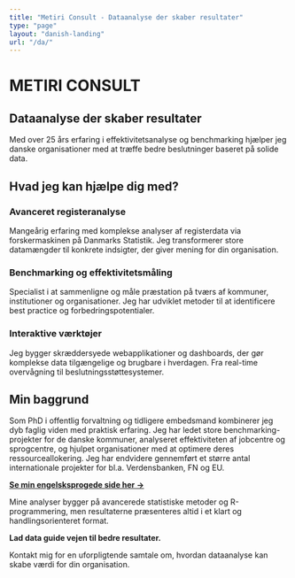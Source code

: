 ```yaml
---
title: "Metiri Consult - Dataanalyse der skaber resultater"
type: "page"
layout: "danish-landing"
url: "/da/"
---
```


# METIRI CONSULT
## Dataanalyse der skaber resultater

Med over 25 års erfaring i effektivitetsanalyse og benchmarking hjælper jeg danske organisationer med at træffe bedre beslutninger baseret på solide data.

## Hvad jeg kan hjælpe dig med?

### Avanceret registeranalyse
Mangeårig erfaring med komplekse analyser af registerdata via forskermaskinen på Danmarks Statistik. Jeg transformerer store datamængder til konkrete indsigter, der giver mening for din organisation.

### Benchmarking og effektivitetsmåling
Specialist i at sammenligne og måle præstation på tværs af kommuner, institutioner og organisationer. Jeg har udviklet metoder til at identificere best practice og forbedringspotentialer.

### Interaktive værktøjer
Jeg bygger skræddersyede webapplikationer og dashboards, der gør komplekse data tilgængelige og brugbare i hverdagen. Fra real-time overvågning til beslutningsstøttesystemer.

## Min baggrund

Som PhD i offentlig forvaltning og tidligere embedsmand kombinerer jeg dyb faglig viden med praktisk erfaring. Jeg har ledet store benchmarking-projekter for de danske kommuner, analyseret effektiviteten af jobcentre og sprogcentre, og hjulpet organisationer med at optimere deres ressourceallokering. Jeg har endvidere gennemført et større antal internationale projekter for bl.a. Verdensbanken, FN og EU. 

**[Se min engelsksprogede side her →](/)**

Mine analyser bygger på avancerede statistiske metoder og R-programmering, men resultaterne præsenteres altid i et klart og handlingsorienteret format.

**Lad data guide vejen til bedre resultater.**

Kontakt mig for en uforpligtende samtale om, hvordan dataanalyse kan skabe værdi for din organisation.